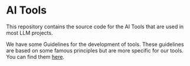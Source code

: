 # AI Tools

This repository contains the source code for the AI Tools that are used in most LLM projects.

We have some Guidelines for the development of tools. These guidelines are based on some famous principles but are more specific for our tools. You can find them [here](docs/project_guidelines.md).
